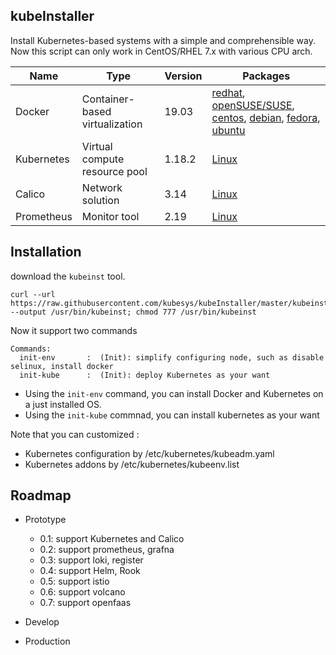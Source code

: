 ## kubeInstaller

Install Kubernetes-based systems with a simple and comprehensible way.
Now this script can only work in CentOS/RHEL 7.x with various CPU arch.


| Name        | Type      | Version |  Packages  |   
| ------      | ------    | ------  | ------      |
| Docker      | Container-based virtualization | 19.03   | [redhat](https://docs.docker.com/install/linux/docker-ee/rhel/), [openSUSE/SUSE](https://docs.docker.com/install/linux/docker-ee/suse/), [centos](https://docs.docker.com/install/linux/docker-ce/centos/), [debian](https://docs.docker.com/install/linux/docker-ce/debian/), [fedora](https://docs.docker.com/install/linux/docker-ce/fedora/), [ubuntu](https://docs.docker.com/install/linux/docker-ce/ubuntu/) |
| Kubernetes  | Virtual compute resource pool  | 1.18.2  | [Linux](https://docs.kubernetes.io/) |
| Calico      | Network solution        | 3.14  | [Linux](https://docs.projectcalico.org/v3.14/getting-started/kubernetes/) |
| Prometheus  | Monitor tool            | 2.19  | [Linux](https://github.com/prometheus/prometheus/) |


## Installation

download the `kubeinst` tool.

```
curl --url https://raw.githubusercontent.com/kubesys/kubeInstaller/master/kubeinst --output /usr/bin/kubeinst; chmod 777 /usr/bin/kubeinst
```

Now it support two commands

```
Commands:
  init-env       :	(Init): simplify configuring node, such as disable selinux, install docker
  init-kube      :	(Init): deploy Kubernetes as your want
```

- Using the `init-env` command, you can install Docker and Kubernetes on a just installed OS.
- Using the `init-kube` commnad, you can install kubernetes as your want

Note that you can customized :

- Kubernetes configuration by /etc/kubernetes/kubeadm.yaml
- Kubernetes addons by /etc/kubernetes/kubeenv.list

## Roadmap

- Prototype
  - 0.1: support Kubernetes and Calico
  - 0.2: support prometheus, grafna
  - 0.3: support loki, register
  - 0.4: support Helm, Rook
  - 0.5: support istio
  - 0.6: support volcano
  - 0.7: support openfaas
- Develop

- Production
